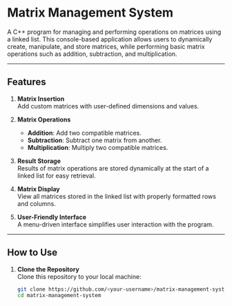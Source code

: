 # Matrix Management System

A C++ program for managing and performing operations on matrices using a linked list. This console-based application allows users to dynamically create, manipulate, and store matrices, while performing basic matrix operations such as addition, subtraction, and multiplication.

---

## Features

1. **Matrix Insertion**  
   Add custom matrices with user-defined dimensions and values.

2. **Matrix Operations**  
   - **Addition**: Add two compatible matrices.  
   - **Subtraction**: Subtract one matrix from another.  
   - **Multiplication**: Multiply two compatible matrices.  

3. **Result Storage**  
   Results of matrix operations are stored dynamically at the start of a linked list for easy retrieval.

4. **Matrix Display**  
   View all matrices stored in the linked list with properly formatted rows and columns.

5. **User-Friendly Interface**  
   A menu-driven interface simplifies user interaction with the program.

---

## How to Use

1. **Clone the Repository**  
   Clone this repository to your local machine:
   ```bash
   git clone https://github.com/<your-username>/matrix-management-system.git
   cd matrix-management-system
